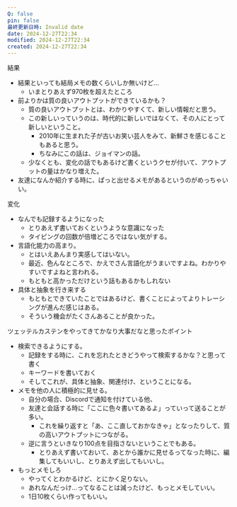 ```yaml
---
Q: false
pin: false
最終更新日時: Invalid date
date: 2024-12-27T22:34
modified: 2024-12-27T22:34
created: 2024-12-27T22:34
---
```

  

結果

- 結果といっても結局メモの数くらいしか無いけど…
    - いまとりあえず970枚を超えたところ
- 前よりかは質の良いアウトプットができているかも？
    - 質の良いアウトプットとは、わかりやすくて、新しい情報だと思う。
    - この新しいっていうのは、時代的に新しいではなくて、その人にとって新しいということ。
        - 2010年に生まれた子が古いお笑い芸人をみて、新鮮さを感じることもあると思う。
        - ちなみにこの話は、ジョイマンの話。
    - 少なくとも、変化の話でもあるけど書くというクセが付いて、アウトプットの量はかなり増えた。
- 友達になんか紹介する時に、ぱっと出せるメモがあるというのがめっちゃいい。

  

変化

- なんでも記録するようになった
    - とりあえず書いておくというような意識になった
    - タイピングの回数が倍増どころではない気がする。
- 言語化能力の高まり。
    - とはいえあんまり実感してはいない。
    - 最近、色んなところで、かえでさん言語化がうまいですよね。わかりやすいですよねと言われる。
    - もともと高かっただけという話もあるかもしれない
- 具体と抽象を行き来する
    - もともとできていたことではあるけど、書くことによってよりトレーシングが進んだ感じはある。
    - そういう機会がたくさんあることが良かった。

  

ツェッテルカステンをやってきてかなり大事だなと思ったポイント

- 検索できるようにする。
    - 記録をする時に、これを忘れたときどうやって検索するかな？と思って書く
    - キーワードを書いておく
    - そしてこれが、具体と抽象、関連付け、ということになる。
- メモを他の人に積極的に見せる。
    - 自分の場合、Discordで通知を付けている他、
    - 友達と会話する時に「ここに色々書いてあるよ」っていって送ることが多い。
        - これを繰り返すと「あ、ここ直しておかなきゃ」となったりして、質の高いアウトプットにつながる。
    - 逆に言うといきなり100点を目指さないということでもある。
        - とりあえず書いておいて、あとから誰かに見せるってなった時に、編集してもいいし、とりあえず出してもいいし。
- もっとメモしろ
    - やってくとわかるけど、とにかく足りない。
    - あれなんだっけ…ってなることは減ったけど、もっとメモしていい。
    - 1日10枚くらい作ってもいい。